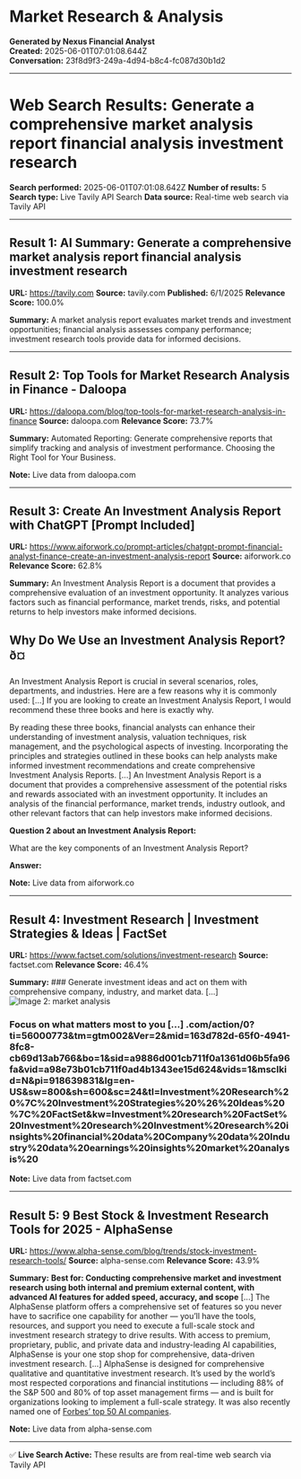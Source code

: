 # Market Research & Analysis

**Generated by Nexus Financial Analyst**  
**Created:** 2025-06-01T07:01:08.644Z  
**Conversation:** 23f8d9f3-249a-4d94-b8c4-fc087d30b1d2

---

# Web Search Results: Generate a comprehensive market analysis report financial analysis investment research

**Search performed:** 2025-06-01T07:01:08.642Z
**Number of results:** 5
**Search type:** Live Tavily API Search
**Data source:** Real-time web search via Tavily API

---

## Result 1: AI Summary: Generate a comprehensive market analysis report financial analysis investment research

**URL:** https://tavily.com
**Source:** tavily.com
**Published:** 6/1/2025
**Relevance Score:** 100.0%

**Summary:** A market analysis report evaluates market trends and investment opportunities; financial analysis assesses company performance; investment research tools provide data for informed decisions.


---

## Result 2: Top Tools for Market Research Analysis in Finance - Daloopa

**URL:** https://daloopa.com/blog/top-tools-for-market-research-analysis-in-finance
**Source:** daloopa.com
**Relevance Score:** 73.7%

**Summary:** Automated Reporting: Generate comprehensive reports that simplify tracking and analysis of investment performance. Choosing the Right Tool for Your Business.

**Note:** Live data from daloopa.com

---

## Result 3: Create An Investment Analysis Report with ChatGPT [Prompt Included]

**URL:** https://www.aiforwork.co/prompt-articles/chatgpt-prompt-financial-analyst-finance-create-an-investment-analysis-report
**Source:** aiforwork.co
**Relevance Score:** 62.8%

**Summary:** An Investment Analysis Report is a document that provides a comprehensive evaluation of an investment opportunity. It analyzes various factors such as financial performance, market trends, risks, and potential returns to help investors make informed decisions.

## Why Do We Use an Investment Analysis Report? ð¤

An Investment Analysis Report is crucial in several scenarios, roles, departments, and industries. Here are a few reasons why it is commonly used: [...] If you are looking to create an Investment Analysis Report, I would recommend these three books and here is exactly why.

By reading these three books, financial analysts can enhance their understanding of investment analysis, valuation techniques, risk management, and the psychological aspects of investing. Incorporating the principles and strategies outlined in these books can help analysts make informed investment recommendations and create comprehensive Investment Analysis Reports. [...] An Investment Analysis Report is a document that provides a comprehensive assessment of the potential risks and rewards associated with an investment opportunity. It includes an analysis of the financial performance, market trends, industry outlook, and other relevant factors that can help investors make informed decisions.

**Question 2 about an Investment Analysis Report:**

What are the key components of an Investment Analysis Report?

**Answer:**

**Note:** Live data from aiforwork.co

---

## Result 4: Investment Research | Investment Strategies & Ideas | FactSet

**URL:** https://www.factset.com/solutions/investment-research
**Source:** factset.com
**Relevance Score:** 46.4%

**Summary:** ### Generate investment ideas and act on them with comprehensive company, industry, and market data. [...] ![Image 2: market analysis](https://images.ctfassets.net/kd28algmhxt8/1ak7OTqHSvzehExVEvXScw/443a41ea16288eea8fcc254a55d4a156/investment-research-company-market-analysis.png?fm=webp)

### Focus on what matters most to you [...] .com/action/0?ti=56000773&tm=gtm002&Ver=2&mid=163d782d-65f0-4941-8fc8-cb69d13ab766&bo=1&sid=a9886d001cb711f0a1361d06b5fa96fa&vid=a98e73b01cb711f0ad4b1343ee15d624&vids=1&msclkid=N&pi=918639831&lg=en-US&sw=800&sh=600&sc=24&tl=Investment%20Research%20%7C%20Investment%20Strategies%20%26%20Ideas%20%7C%20FactSet&kw=Investment%20research%20FactSet%20Investment%20research%20Investment%20research%20insights%20financial%20data%20Company%20data%20Industry%20data%20earnings%20insights%20market%20analysis%20

**Note:** Live data from factset.com

---

## Result 5: 9 Best Stock & Investment Research Tools for 2025 - AlphaSense

**URL:** https://www.alpha-sense.com/blog/trends/stock-investment-research-tools/
**Source:** alpha-sense.com
**Relevance Score:** 43.9%

**Summary:** **Best for: Conducting comprehensive market and investment research using both internal and premium external content, with advanced AI features for added speed, accuracy, and scope** [...] The AlphaSense platform offers a comprehensive set of features so you never have to sacrifice one capability for another — you’ll have the tools, resources, and support you need to execute a full-scale stock and investment research strategy to drive results. With access to premium, proprietary, public, and private data and industry-leading AI capabilities, AlphaSense is your one stop shop for comprehensive, data-driven investment research. [...] AlphaSense is designed for comprehensive qualitative and quantitative investment research. It’s used by the world’s most respected corporations and financial institutions — including 88% of the S&P 500 and 80% of top asset management firms — and is built for organizations looking to implement a full-scale strategy. It was also recently named one of [Forbes’ top 50 AI companies](https://www.forbes.com/lists/ai50/?sh=1e34e69d290f).

**Note:** Live data from alpha-sense.com

---


✅ **Live Search Active:** These results are from real-time web search via Tavily API
